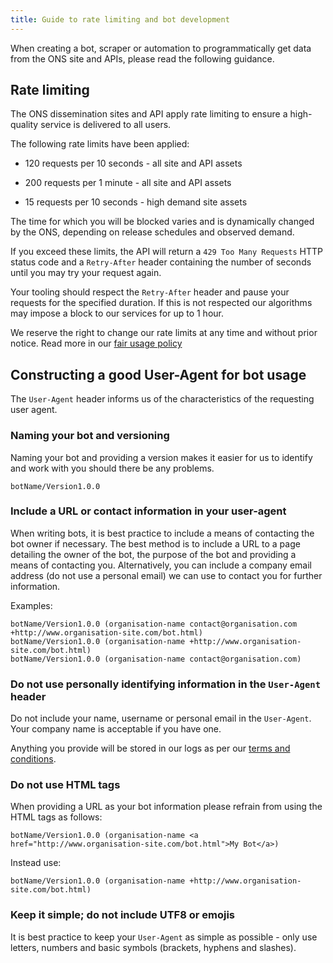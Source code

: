 ```yaml
---
title: Guide to rate limiting and bot development
---
```


When creating a bot, scraper or automation to programmatically get data from the ONS site and APIs, please read the following guidance.

## Rate limiting

The ONS dissemination sites and API apply rate limiting to ensure a high-quality service is delivered to all users.

The following rate limits have been applied:

* 120 requests per 10 seconds - all site and API assets

* 200 requests per 1 minute - all site and API assets

* 15 requests per 10 seconds - high demand site assets

The time for which you will be blocked varies and is dynamically changed by the ONS, depending on release schedules and observed demand.

If you exceed these limits, the API will return a `429 Too Many Requests` HTTP status code and a `Retry-After` header containing the number of seconds until you may try your request again.

Your tooling should respect the `Retry-After` header and pause your requests for the specified duration. If this is not respected our algorithms may impose a block to our services for up to 1 hour.

We reserve the right to change our rate limits at any time and without prior notice. Read more in our [fair usage policy](https://www.ons.gov.uk/help/fairusepolicy)

## Constructing a good User-Agent for bot usage

The `User-Agent` header informs us of the characteristics of the requesting user agent.

### Naming your bot and versioning

Naming your bot and providing a version makes it easier for us to identify and work with you should there be any problems.

```text
botName/Version1.0.0
```

### Include a URL or contact information in your user-agent

When writing bots, it is best practice to include a means of contacting the bot owner if necessary. The best method is to include a URL to a page detailing the owner of the bot, the purpose of the bot and providing a means of contacting you. Alternatively, you can include a company email address (do not use a personal email) we can use to contact you for further information.

Examples:

```text
botName/Version1.0.0 (organisation-name contact@organisation.com +http://www.organisation-site.com/bot.html)
botName/Version1.0.0 (organisation-name +http://www.organisation-site.com/bot.html)
botName/Version1.0.0 (organisation-name contact@organisation.com)
```

### Do not use personally identifying information in the `User-Agent` header

Do not include your name, username or personal email in the `User-Agent`. Your company name is acceptable if you have one.

Anything you provide will be stored in our logs as per our [terms and conditions](https://www.ons.gov.uk/help/termsandconditions).

### Do not use HTML tags

When providing a URL as your bot information please refrain from using the HTML tags as follows:

```text
botName/Version1.0.0 (organisation-name <a href="http://www.organisation-site.com/bot.html">My Bot</a>)
```

Instead use:

```text
botName/Version1.0.0 (organisation-name +http://www.organisation-site.com/bot.html)
```

### Keep it simple; do not include UTF8 or emojis

It is best practice to keep your `User-Agent` as simple as possible - only use letters, numbers and basic symbols (brackets, hyphens and slashes).

